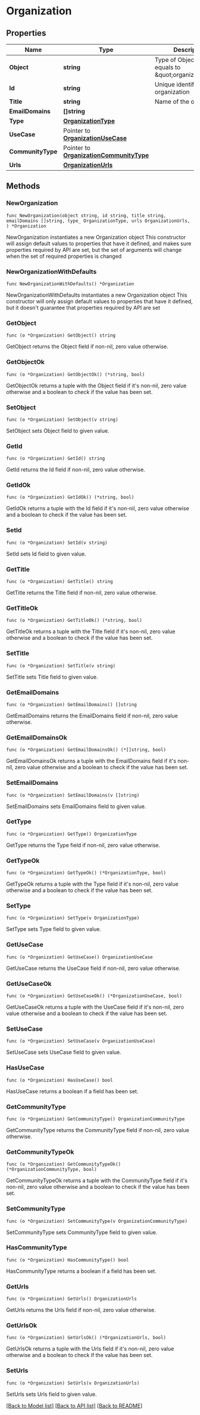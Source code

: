 # Organization

## Properties

Name | Type | Description | Notes
------------ | ------------- | ------------- | -------------
**Object** | **string** | Type of Object, always equals to \&quot;organization\&quot; | 
**Id** | **string** | Unique identifier for the organization | 
**Title** | **string** | Name of the organization | 
**EmailDomains** | **[]string** |  | 
**Type** | [**OrganizationType**](OrganizationType.md) |  | 
**UseCase** | Pointer to [**OrganizationUseCase**](OrganizationUseCase.md) |  | [optional] 
**CommunityType** | Pointer to [**OrganizationCommunityType**](OrganizationCommunityType.md) |  | [optional] 
**Urls** | [**OrganizationUrls**](OrganizationUrls.md) |  | 

## Methods

### NewOrganization

`func NewOrganization(object string, id string, title string, emailDomains []string, type_ OrganizationType, urls OrganizationUrls, ) *Organization`

NewOrganization instantiates a new Organization object
This constructor will assign default values to properties that have it defined,
and makes sure properties required by API are set, but the set of arguments
will change when the set of required properties is changed

### NewOrganizationWithDefaults

`func NewOrganizationWithDefaults() *Organization`

NewOrganizationWithDefaults instantiates a new Organization object
This constructor will only assign default values to properties that have it defined,
but it doesn't guarantee that properties required by API are set

### GetObject

`func (o *Organization) GetObject() string`

GetObject returns the Object field if non-nil, zero value otherwise.

### GetObjectOk

`func (o *Organization) GetObjectOk() (*string, bool)`

GetObjectOk returns a tuple with the Object field if it's non-nil, zero value otherwise
and a boolean to check if the value has been set.

### SetObject

`func (o *Organization) SetObject(v string)`

SetObject sets Object field to given value.


### GetId

`func (o *Organization) GetId() string`

GetId returns the Id field if non-nil, zero value otherwise.

### GetIdOk

`func (o *Organization) GetIdOk() (*string, bool)`

GetIdOk returns a tuple with the Id field if it's non-nil, zero value otherwise
and a boolean to check if the value has been set.

### SetId

`func (o *Organization) SetId(v string)`

SetId sets Id field to given value.


### GetTitle

`func (o *Organization) GetTitle() string`

GetTitle returns the Title field if non-nil, zero value otherwise.

### GetTitleOk

`func (o *Organization) GetTitleOk() (*string, bool)`

GetTitleOk returns a tuple with the Title field if it's non-nil, zero value otherwise
and a boolean to check if the value has been set.

### SetTitle

`func (o *Organization) SetTitle(v string)`

SetTitle sets Title field to given value.


### GetEmailDomains

`func (o *Organization) GetEmailDomains() []string`

GetEmailDomains returns the EmailDomains field if non-nil, zero value otherwise.

### GetEmailDomainsOk

`func (o *Organization) GetEmailDomainsOk() (*[]string, bool)`

GetEmailDomainsOk returns a tuple with the EmailDomains field if it's non-nil, zero value otherwise
and a boolean to check if the value has been set.

### SetEmailDomains

`func (o *Organization) SetEmailDomains(v []string)`

SetEmailDomains sets EmailDomains field to given value.


### GetType

`func (o *Organization) GetType() OrganizationType`

GetType returns the Type field if non-nil, zero value otherwise.

### GetTypeOk

`func (o *Organization) GetTypeOk() (*OrganizationType, bool)`

GetTypeOk returns a tuple with the Type field if it's non-nil, zero value otherwise
and a boolean to check if the value has been set.

### SetType

`func (o *Organization) SetType(v OrganizationType)`

SetType sets Type field to given value.


### GetUseCase

`func (o *Organization) GetUseCase() OrganizationUseCase`

GetUseCase returns the UseCase field if non-nil, zero value otherwise.

### GetUseCaseOk

`func (o *Organization) GetUseCaseOk() (*OrganizationUseCase, bool)`

GetUseCaseOk returns a tuple with the UseCase field if it's non-nil, zero value otherwise
and a boolean to check if the value has been set.

### SetUseCase

`func (o *Organization) SetUseCase(v OrganizationUseCase)`

SetUseCase sets UseCase field to given value.

### HasUseCase

`func (o *Organization) HasUseCase() bool`

HasUseCase returns a boolean if a field has been set.

### GetCommunityType

`func (o *Organization) GetCommunityType() OrganizationCommunityType`

GetCommunityType returns the CommunityType field if non-nil, zero value otherwise.

### GetCommunityTypeOk

`func (o *Organization) GetCommunityTypeOk() (*OrganizationCommunityType, bool)`

GetCommunityTypeOk returns a tuple with the CommunityType field if it's non-nil, zero value otherwise
and a boolean to check if the value has been set.

### SetCommunityType

`func (o *Organization) SetCommunityType(v OrganizationCommunityType)`

SetCommunityType sets CommunityType field to given value.

### HasCommunityType

`func (o *Organization) HasCommunityType() bool`

HasCommunityType returns a boolean if a field has been set.

### GetUrls

`func (o *Organization) GetUrls() OrganizationUrls`

GetUrls returns the Urls field if non-nil, zero value otherwise.

### GetUrlsOk

`func (o *Organization) GetUrlsOk() (*OrganizationUrls, bool)`

GetUrlsOk returns a tuple with the Urls field if it's non-nil, zero value otherwise
and a boolean to check if the value has been set.

### SetUrls

`func (o *Organization) SetUrls(v OrganizationUrls)`

SetUrls sets Urls field to given value.



[[Back to Model list]](../README.md#documentation-for-models) [[Back to API list]](../README.md#documentation-for-api-endpoints) [[Back to README]](../README.md)



